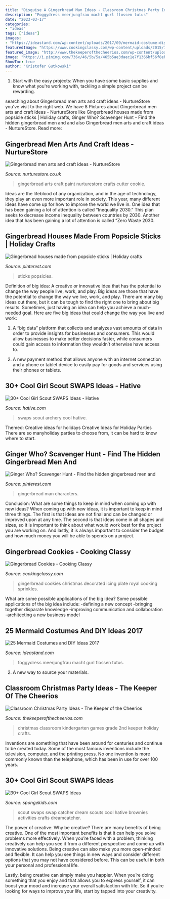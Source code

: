 ```yaml
---
title: "Disguise A Gingerbread Man Ideas - Classroom Christmas Party Ideas"
description: "Foggydress meerjungfrau macht gurl flossen tutus"
date: "2023-03-17"
categories:
- "ideas"
tags: ["ideas"]
images:
- "https://ideastand.com/wp-content/uploads/2017/09/mermaid-costume-diy/13-mermaid-costume-diy-ideas-tutorials.jpg"
featuredImage: "https://www.cookingclassy.com/wp-content/uploads/2015/11/gingerbread_cookies13.1.jpg"
featured_image: "http://www.thekeeperofthecheerios.com/wp-content/uploads/2016/12/Over-20-Classroom-Christmas-Party-Ideas.jpg"
image: "https://i.pinimg.com/736x/46/5b/5a/465b5ae3daec1e7f1366bf56f8ebd5a2.jpg"
ShowToc: true
author: "Kristofer Gutkowski"
---
```



1. Start with the easy projects: When you have some basic supplies and know what you're working with, tackling a simple project can be rewarding.

	

		
searching about Gingerbread men arts and craft ideas - NurtureStore you've visit to the right web. We have 8 Pictures about Gingerbread men arts and craft ideas - NurtureStore like Gingerbread houses made from popsicle sticks | Holiday crafts, Ginger Who? Scavenger Hunt - Find the hidden gingerbread men and and also Gingerbread men arts and craft ideas - NurtureStore. Read more:
		
    
## Gingerbread Men Arts And Craft Ideas - NurtureStore

<img loading=lazy src="https://nurturestore.co.uk/wp-content/uploads/2018/10/gingerbread-men-arts-and-crafts.jpg" onerror="this.onerror=null;this.src='https://tse2.mm.bing.net/th?id=OIP.LxJR7RaKKtIFSUhF7HOSbwHaHa&amp;pid=15.1';" alt="Gingerbread men arts and craft ideas - NurtureStore">

_Source: nurturestore.co.uk_

>gingerbread arts craft paint nurturestore crafts cutter cookie. 

	

Ideas are the lifeblood of any organization, and in the age of technology, they play an even more important role in society. This year, many different ideas have come up for how to improve the world we live in. One idea that has been gaining a lot of attention is called “Inequality 2030.” This plan seeks to decrease income inequality between countries by 2030. Another idea that has been gaining a lot of attention is called “Zero Waste 2030.

    
## Gingerbread Houses Made From Popsicle Sticks | Holiday Crafts

<img loading=lazy src="https://i.pinimg.com/736x/8a/65/d2/8a65d249acd0bd7890c30fe547742ec1--popsicle-sticks-popsicles.jpg" onerror="this.onerror=null;this.src='https://tse2.mm.bing.net/th?id=OIP.XQ3LmHPx5rTpsI2Vs2oXLQHaNK&amp;pid=15.1';" alt="Gingerbread houses made from popsicle sticks | Holiday crafts">

_Source: pinterest.com_

>sticks popsicles. 

	

Definition of big idea: A creative or innovative idea that has the potential to change the way people live, work, and play.
Big ideas are those that have the potential to change the way we live, work, and play. There are many big ideas out there, but it can be tough to find the right one to bring about big results. Sometimes, just having an idea can help you achieve a much-needed goal. Here are five big ideas that could change the way you live and work: 
1. A “big data” platform that collects and analyzes vast amounts of data in order to provide insights for businesses and consumers. This would allow businesses to make better decisions faster, while consumers could gain access to information they wouldn’t otherwise have access to.

2. A new payment method that allows anyone with an internet connection and a phone or tablet device to easily pay for goods and services using their phones or tablets.

    
## 30+ Cool Girl Scout SWAPS Ideas - Hative

<img loading=lazy src="https://hative.com/wp-content/uploads/2014/03/girl-scout-swaps-ideas/7-archery-set-girl-scout-swaps.jpg" onerror="this.onerror=null;this.src='https://tse2.mm.bing.net/th?id=OIP.2liiZ2F1dJ8qdnWJQH0XkwHaJ4&amp;pid=15.1';" alt="30+ Cool Girl Scout SWAPS Ideas - Hative">

_Source: hative.com_

>swaps scout archery cool hative. 

	

Themed: Creative ideas for holidays
Creative Ideas for Holiday Parties
There are so manyholiday parties to choose from, it can be hard to know where to start.

    
## Ginger Who? Scavenger Hunt - Find The Hidden Gingerbread Men And

<img loading=lazy src="https://i.pinimg.com/736x/46/5b/5a/465b5ae3daec1e7f1366bf56f8ebd5a2.jpg" onerror="this.onerror=null;this.src='https://tse4.mm.bing.net/th?id=OIP.bsJjpX-RpC3R6i8UsIvGNgHaJ3&amp;pid=15.1';" alt="Ginger Who? Scavenger Hunt - Find the hidden gingerbread men and">

_Source: pinterest.com_

>gingerbread man characters. 

	

Conclusion: What are some things to keep in mind when coming up with new ideas?
When coming up with new ideas, it is important to keep in mind three things. The first is that ideas are not final and can be changed or improved upon at any time. The second is that ideas come in all shapes and sizes, so it is important to think about what would work best for the project you are working on. And lastly, it is always important to consider the budget and how much money you will be able to spends on a project.

    
## Gingerbread Cookies - Cooking Classy

<img loading=lazy src="https://www.cookingclassy.com/wp-content/uploads/2015/11/gingerbread_cookies13.1.jpg" onerror="this.onerror=null;this.src='https://tse4.mm.bing.net/th?id=OIP.eawz-5ecxe1T3W6weKzr7wHaLH&amp;pid=15.1';" alt="Gingerbread Cookies - Cooking Classy">

_Source: cookingclassy.com_

>gingerbread cookies christmas decorated icing plate royal cooking sprinkles. 

	

What are some possible applications of the big idea?
Some possible applications of the big idea include: 
-defining a new concept
-bringing together disparate knowledge
-improving communication and collaboration
-architecting a new business model

    
## 25 Mermaid Costumes And DIY Ideas 2017

<img loading=lazy src="https://ideastand.com/wp-content/uploads/2017/09/mermaid-costume-diy/13-mermaid-costume-diy-ideas-tutorials.jpg" onerror="this.onerror=null;this.src='https://tse4.mm.bing.net/th?id=OIP.gBM-xxMjWPYBX99MWDecWQHaLH&amp;pid=15.1';" alt="25 Mermaid Costumes and DIY Ideas 2017">

_Source: ideastand.com_

>foggydress meerjungfrau macht gurl flossen tutus. 

	

2. A new way to source your materials.

    
## Classroom Christmas Party Ideas - The Keeper Of The Cheerios

<img loading=lazy src="http://www.thekeeperofthecheerios.com/wp-content/uploads/2016/12/Over-20-Classroom-Christmas-Party-Ideas.jpg" onerror="this.onerror=null;this.src='https://tse1.mm.bing.net/th?id=OIP.yt0wiEclwhZYntaA-wwqCQHaOg&amp;pid=15.1';" alt="Classroom Christmas Party Ideas - The Keeper of the Cheerios">

_Source: thekeeperofthecheerios.com_

>christmas classroom kindergarten games grade 2nd keeper holiday crafts. 

	

Inventions are something that have been around for centuries and continue to be created today. Some of the most famous inventions include the television, computer, and the printing press. No one invention is more commonly known than the telephone, which has been in use for over 100 years.

    
## 30+ Cool Girl Scout SWAPS Ideas

<img loading=lazy src="http://spongekids.com/wp-content/uploads/2014/03/girl-scout-swaps-ideas/27-dream-catcher-girl-scout-swaps.jpg" onerror="this.onerror=null;this.src='https://tse3.mm.bing.net/th?id=OIP.ySagv0k37F9U6k4Q9k2xMQHaH7&amp;pid=15.1';" alt="30+ Cool Girl Scout SWAPS Ideas">

_Source: spongekids.com_

>scout swaps swap catcher dream scouts cool hative brownies activities crafts dreamcatcher. 

	

The power of creative: Why be creative?
There are many benefits of being creative. One of the most important benefits is that it can help you solve problems more effectively. When you’re faced with a problem, thinking creatively can help you see it from a different perspective and come up with innovative solutions.
Being creative can also make you more open-minded and flexible. It can help you see things in new ways and consider different options that you may not have considered before. This can be useful in both your personal and professional life.

Lastly, being creative can simply make you happier. When you’re doing something that you enjoy and that allows you to express yourself, it can boost your mood and increase your overall satisfaction with life. So if you’re looking for ways to improve your life, start by tapped into your creativity.

